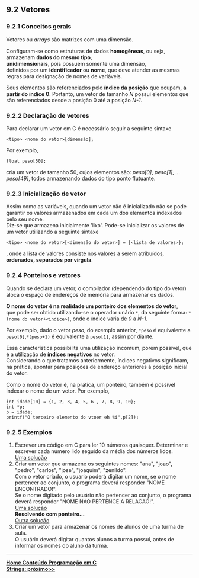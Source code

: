 ## 9.2 Vetores

### 9.2.1 Conceitos gerais
Vetores ou *arrays* são matrizes com uma dimensão.  

Configuram-se como estruturas de dados **homogêneas**, ou seja, armazenam **dados do mesmo tipo**,  
**unidimensionais**, pois possuem somente uma dimensão,   
definidos por um **identificador** ou **nome**, que deve atender as mesmas regras para designação de nomes de variáveis.  

Seus elementos são referenciados pelo **índice da posição** que ocupam, **a partir do índice 0**.
Portanto, um vetor de tamanho *N* possui elementos que são referenciados desde a posição 0 até a posição *N-1*.

### 9.2.2 Declaração de vetores
Para declarar um vetor em C é necessário seguir a seguinte sintaxe

```
<tipo> <nome do vetor>[dimensão];
```
Por exemplo,  
```
float peso[50];
```
cria um vetor de tamanho 50, cujos elementos são: *peso[0]*, *peso[1]*, ... *peso[49]*, todos armazenando dados do tipo ponto flutuante.

### 9.2.3 Inicialização de vetor
Assim como as variáveis, quando um vetor não é inicializado não se pode garantir os valores armazenados em cada um dos elementos indexados pelo seu nome.  
Diz-se que armazena inicialmente 'lixo'.
Pode-se inicializar os valores de um vetor utilizando a seguinte sintaxe

```
<tipo> <nome do vetor>[<dimensão do vetor>] = {<lista de valores>};
```
, onde a lista de valores consiste nos valores a serem atribuídos, **ordenados, separados por vírgula**.   


### 9.2.4 Ponteiros e vetores
Quando se declara um vetor, o compilador (dependendo do tipo do vetor) aloca o espaço de endereços de memória para armazenar os dados.

**O nome do vetor é na realidade um ponteiro dos elementos do vetor**,  
que pode ser obtido utilizando-se o operador unário `*`, da seguinte forma: `*(nome do vetor+<indice>)`, onde o índice varia de *0* a *N-1*. 

Por exemplo, dado o vetor *peso*, do exemplo anterior, `*peso` é equivalente a `peso[0]`,`*(peso+1)` é equivalente a `peso[1]`, assim por diante.

Essa característica possibilita uma utilização incomum, porém possível, que é a utilização de **índices negativos** no vetor.  
Considerando o que tratamos anteriormente, índices negativos significam, na prática, apontar para posições de endereço anteriores à posição
inicial do vetor.

Como o nome do vetor é, na prática, um ponteiro, também é possível indexar o nome de um vetor.
Por exemplo,

```
int idade[10] = {1, 2, 3, 4, 5, 6 , 7, 8, 9, 10};
int *p;
p = idade;
printf("O terceiro elemento do vtoer eh %i",p[2]);
```

### 9.2.5 Exemplos
1. Escrever um código em C para ler 10 números quaisquer. Determinar e escrever cada número lido seguido da média dos números lidos.   
[Uma solução](https://github.com/claytonjasilva/prog_exemplos/blob/main/cursoCarray1.md)  
2. Criar um vetor que armazene os seguintes nomes: "ana", "joao", "pedro", "carlos", "jose", "joaquim", "zenildo".  
Com o vetor criado, o usuario poderá digitar um nome, se o nome pertencer ao conjunto, o programa deverá responder "NOME ENCONTRADO!".  
Se o nome digitado pelo usuário não pertencer ao conjunto, o programa deverá responder "NOME NAO PERTENCE A RELACAO!".  
[Uma solução](https://github.com/claytonjasilva/prog_exemplos/blob/main/cursoCarray2.md)  
**Resolvendo com ponteiro...**    
[Outra solução](https://github.com/claytonjasilva/prog_exemplos/blob/main/cursoCarray3.c)
3. Criar um vetor para armazenar os nomes de alunos de uma turma de aula.   
O usuário deverá digitar quantos alunos a turma possui, antes de informar os nomes do aluno da turma.






___
**[Home Conteúdo Programação em C](https://github.com/claytonjasilva/claytonjasilva.github.io/blob/main/progC_aulas.md)**   
**[Strings: próximo>>](progC_stringsvetores2.md)**   
